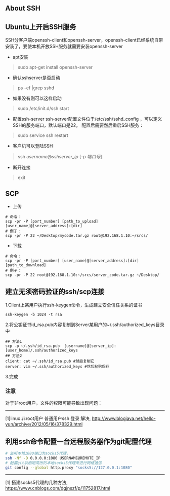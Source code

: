 ## About SSH

## Ubuntu上开启SSH服务

SSH分客户端openssh-client和openssh-server，openssh-client已经系统自带安装了，要使本机开放SSH服务就需要安装openssh-server

* apt安装
>sudo apt-get install openssh-server

* 确认sshserver是否启动
>ps -ef |grep sshd

* 如果没有则可以这样启动
>sudo /etc/init.d/ssh start

* 配置ssh-server
ssh-server配置文件位于/etc/ssh/sshd_config ，可以定义SSH的服务端口，默认端口是22。
配置后需要然后重启SSH服务：
>sudo service ssh restart

* 客户机可以登陆SSH
>ssh _username_@_sshserver_ip_ [-p _端口号_]

* 断开连接
>exit


## SCP
* 上传
```
# 命令：
scp -pr -P [port_number] [path_to_upload] [user_name]@[server_address]:[dir]
# 例子：
scp -pr -P 22 ~/Desktop/mycode.tar.gz root@192.168.1.10:~/srcs/
```

* 下载
```
# 命令：
scp -pr -P [port_number] [user_name]@[server_address]:[dir] [path_to_download] 
# 例子：
scp -pr -P 22 root@192.168.1.10:~/srcs/server_code.tar.gz ~/Desktop/
```

## 建立无须密码验证的ssh/scp连接

1.Client上某用户执行ssh-keygen命令，生成建立安全信任关系的证书
```shell
ssh-keygen -b 1024 -t rsa
```

2.将公钥证书id_rsa.pub内容复制到Server某用户的~/.ssh/authorized_keys目录中
```shell
## 方法1
scp -p ~/.ssh/id_rsa.pub  [username]@[server_ip]:[user_home]/.ssh/authorized_keys
## 方法2
client: cat ~/.ssh/id_rsa.pub #然后复制它
server: vim ~/.ssh/authorized_keys #然后粘贴保存
```

3.完成

### 注意
对于非root用户，文件的权限可能导致出现问题：

---

[1]linux 非root用户 普通用户ssh 登录 解决, http://www.blogjava.net/hello-yun/archive/2012/05/16/378329.html


## 利用ssh命令配置一台远程服务器作为git配置代理

```bash
# 监听本地1080端口为socks5代理，
ssh -Nf -D 0.0.0.0:1080 USERNAME@REMOTE_IP
# 配置git以刚刚简历的本地socks5代理来进行网络通信
git config --global http.proxy "socks5://127.0.0.1:1080"
```

---
[1] 搭建socks5代理的几种方法, https://www.cnblogs.com/dgjnszf/p/11752817.html